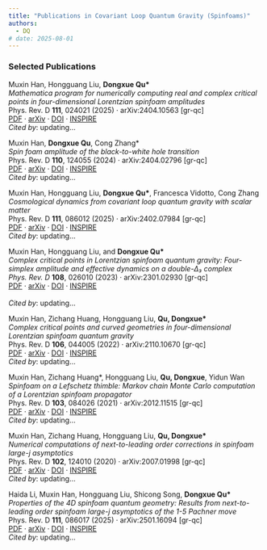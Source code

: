 ```yaml
---
title: "Publications in Covariant Loop Quantum Gravity (Spinfoams)"
authors:
  - DQ
# date: 2025-08-01
---
```


### Selected Publications

Muxin Han, Hongguang Liu, <strong>Dongxue Qu*</strong><br>
<em>Mathematica program for numerically computing real and complex critical points in four-dimensional Lorentzian spinfoam amplitudes</em><br>
Phys. Rev. D <strong>111</strong>, 024021 (2025) · arXiv:2404.10563 [gr-qc]<br>
<a href="https://arxiv.org/pdf/2404.10563">PDF</a> · 
<a href="https://arxiv.org/abs/2404.10563">arXiv</a> · 
<a href="https://doi.org/10.1103/PhysRevD.111.024021">DOI</a> · 
<a href="https://inspirehep.net/literature/2777905">INSPIRE</a><br>
<em>Cited by</em>: <span id="citecount1">updating…</span>

<script>
fetch("https://inspirehep.net/api/literature/2777905")
  .then(res => res.json())
  .then(data => {
    const count = data.metadata?.citation_count ?? "0";
    document.getElementById("citecount1").innerText = count;
  });
</script>

Muxin Han, <strong>Dongxue Qu</strong>, Cong Zhang*<br>
<em>Spin foam amplitude of the black-to-white hole transition</em><br>
Phys. Rev. D <strong>110</strong>, 124055 (2024) · arXiv:2404.02796 [gr-qc]<br>
<a href="https://arxiv.org/pdf/2404.02796">PDF</a> · 
<a href="https://arxiv.org/abs/2404.02796">arXiv</a> · 
<a href="https://doi.org/10.1103/PhysRevD.110.124055">DOI</a> · 
<a href="https://inspirehep.net/literature/2773860">INSPIRE</a><br>
<em>Cited by</em>: <span id="citecount2">updating…</span>

<script>
fetch("https://inspirehep.net/api/literature/2773860")
  .then(res => res.json())
  .then(data => {
    const count = data.metadata?.citation_count ?? "0";
    document.getElementById("citecount2").innerText = count;
  });
</script>

Muxin Han, Hongguang Liu, <strong>Dongxue Qu*</strong>, Francesca Vidotto, Cong Zhang<br>
<em>Cosmological dynamics from covariant loop quantum gravity with scalar matter</em><br>
Phys. Rev. D <strong>111</strong>, 086012 (2025) · arXiv:2402.07984 [gr-qc]<br>
<a href="https://arxiv.org/pdf/2402.07984">PDF</a> · 
<a href="https://arxiv.org/abs/2402.07984">arXiv</a> · 
<a href="https://doi.org/10.1103/PhysRevD.111.086012">DOI</a> · 
<a href="https://inspirehep.net/literature/2758026">INSPIRE</a><br>
<em>Cited by</em>: <span id="citecount3">updating…</span>

<script>
fetch("https://inspirehep.net/api/literature/2758026")
  .then(res => res.json())
  .then(data => {
    const count = data.metadata?.citation_count ?? "0";
    document.getElementById("citecount3").innerText = count;
  });
</script>

Muxin Han, Hongguang Liu, and <strong>Dongxue Qu*</strong><br>
<em>Complex critical points in Lorentzian spinfoam quantum gravity: Four-simplex amplitude and effective dynamics on a double-Δ₃ complex</em><br>
<em>Phys. Rev. D</em> <strong>108</strong>, 026010 (2023) · arXiv:2301.02930 [gr-qc]<br>
<a href="https://arxiv.org/pdf/2301.02930">PDF</a> · 
<a href="https://arxiv.org/abs/2301.02930">arXiv</a> · 
<a href="https://doi.org/10.1103/PhysRevD.108.026010">DOI</a> · 
<a href="https://inspirehep.net/literature/2621512">INSPIRE</a>  
<br>
<em>Cited by</em>: <span id="citecount4">updating…</span>

<script>
fetch("https://inspirehep.net/api/literature/2621512")
  .then(res => res.json())
  .then(data => {
    const count = data.metadata?.citation_count ?? "0";
    document.getElementById("citecount4").innerText = count;
  });
</script>

Muxin Han, Zichang Huang, Hongguang Liu, <strong>Qu, Dongxue*</strong><br>
<em>Complex critical points and curved geometries in four-dimensional Lorentzian spinfoam quantum gravity</em><br>
Phys. Rev. D <strong>106</strong>, 044005 (2022) · arXiv:2110.10670 [gr-qc]<br>
<a href="https://arxiv.org/pdf/2110.10670">PDF</a> · 
<a href="https://arxiv.org/abs/2110.10670">arXiv</a> · 
<a href="https://doi.org/10.1103/PhysRevD.106.044005">DOI</a> · 
<a href="https://inspirehep.net/literature/1949174">INSPIRE</a><br>
<em>Cited by</em>: <span id="citecount5">updating…</span>

<script>
fetch("https://inspirehep.net/api/literature/1949174")
  .then(res => res.json())
  .then(data => {
    const count = data.metadata?.citation_count ?? "0";
    document.getElementById("citecount5").innerText = count;
  });
</script>

Muxin Han, Zichang Huang*, Hongguang Liu, <strong>Qu, Dongxue</strong>, Yidun Wan<br>
<em>Spinfoam on a Lefschetz thimble: Markov chain Monte Carlo computation of a Lorentzian spinfoam propagator</em><br>
Phys. Rev. D <strong>103</strong>, 084026 (2021) · arXiv:2012.11515 [gr-qc]<br>
<a href="https://arxiv.org/pdf/2012.11515">PDF</a> · 
<a href="https://arxiv.org/abs/2012.11515">arXiv</a> · 
<a href="https://doi.org/10.1103/PhysRevD.103.084026">DOI</a> · 
<a href="https://inspirehep.net/literature/1837981">INSPIRE</a><br>
<em>Cited by</em>: <span id="citecount6">updating…</span>

<script>
fetch("https://inspirehep.net/api/literature/1837981")
  .then(res => res.json())
  .then(data => {
    const count = data.metadata?.citation_count ?? "0";
    document.getElementById("citecount6").innerText = count;
  });
</script>


Muxin Han, Zichang Huang, Hongguang Liu, <strong>Qu, Dongxue*</strong><br>
<em>Numerical computations of next-to-leading order corrections in spinfoam large-<i>j</i> asymptotics</em><br>
Phys. Rev. D <strong>102</strong>, 124010 (2020) · arXiv:2007.01998 [gr-qc]<br>
<a href="https://arxiv.org/pdf/2007.01998">PDF</a> · 
<a href="https://arxiv.org/abs/2007.01998">arXiv</a> · 
<a href="https://doi.org/10.1103/PhysRevD.102.124010">DOI</a> · 
<a href="https://inspirehep.net/literature/1805295">INSPIRE</a><br>
<em>Cited by</em>: <span id="citecount7">updating…</span>

<script>
fetch("https://inspirehep.net/api/literature/1805295")
  .then(res => res.json())
  .then(data => {
    const count = data.metadata?.citation_count ?? "0";
    document.getElementById("citecount7").innerText = count;
  });
</script>

Haida Li, Muxin Han, Hongguang Liu, Shicong Song, <strong>Dongxue Qu*</strong><br>
<em>Properties of the 4D spinfoam quantum geometry: Results from next-to-leading order spinfoam large-<i>j</i> asymptotics of the 1-5 Pachner move</em><br>
Phys. Rev. D <strong>111</strong>, 086017 (2025) · arXiv:2501.16094 [gr-qc]<br>
<a href="https://arxiv.org/pdf/2501.16094">PDF</a> · 
<a href="https://arxiv.org/abs/2501.16094">arXiv</a> · 
<a href="https://doi.org/10.1103/PhysRevD.111.086017">DOI</a> · 
<a href="https://inspirehep.net/literature/2872604">INSPIRE</a><br>
<em>Cited by</em>: <span id="citecount-2872604">updating…</span>

<script>
fetch("https://inspirehep.net/api/literature/2872604")
  .then(res => res.json())
  .then(data => {
    const count = data.metadata?.citation_count ?? "0";
    document.getElementById("citecount-2872604").innerText = count;
  });
</script>